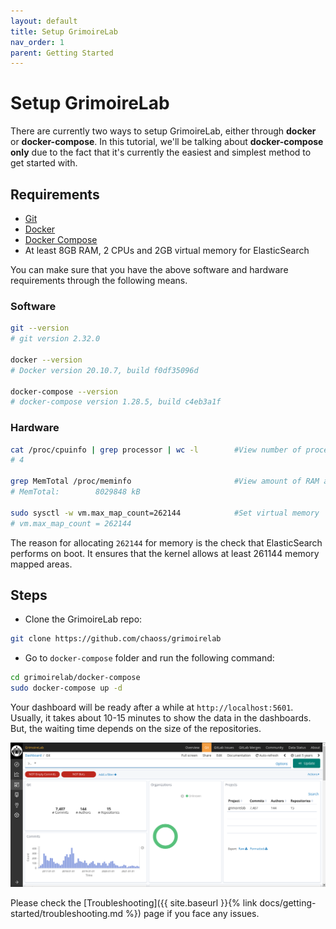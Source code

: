 ```yaml
---
layout: default
title: Setup GrimoireLab
nav_order: 1
parent: Getting Started
---
```


# Setup GrimoireLab

There are currently two ways to setup GrimoireLab, either through **docker** or
**docker-compose**. In this tutorial, we'll be talking about **docker-compose
only** due to the fact that it's currently the easiest and simplest method to
get started with.

## Requirements

- [Git](https://git-scm.com/book/en/v2/Getting-Started-Installing-Git)
- [Docker](https://docs.docker.com/engine/install/)
- [Docker Compose](https://docs.docker.com/compose/install/)
- At least 8GB RAM, 2 CPUs and 2GB virtual memory for ElasticSearch

You can make sure that you have the above software and hardware requirements
through the following means.

### Software

```bash
git --version
# git version 2.32.0

docker --version
# Docker version 20.10.7, build f0df35096d

docker-compose --version
# docker-compose version 1.28.5, build c4eb3a1f
```

### Hardware

```bash
cat /proc/cpuinfo | grep processor | wc -l        #View number of processors
# 4

grep MemTotal /proc/meminfo                       #View amount of RAM available
# MemTotal:        8029848 kB

sudo sysctl -w vm.max_map_count=262144            #Set virtual memory
# vm.max_map_count = 262144
```

The reason for allocating `262144` for memory is the check that ElasticSearch
performs on boot. It ensures that the kernel allows at least 261144 memory
mapped areas.

## Steps

- Clone the GrimoireLab repo:

```bash
git clone https://github.com/chaoss/grimoirelab
```

- Go to `docker-compose` folder and run the following command:

```bash
cd grimoirelab/docker-compose
sudo docker-compose up -d
```

Your dashboard will be ready after a while at `http://localhost:5601`. Usually,
it takes about 10-15 minutes to show the data in the dashboards. But, the
waiting time depends on the size of the repositories.

![dashboard](./assets/dashboard.png)

Please check the [Troubleshooting]({{ site.baseurl }}{% link
docs/getting-started/troubleshooting.md %}) page if you face any issues.
